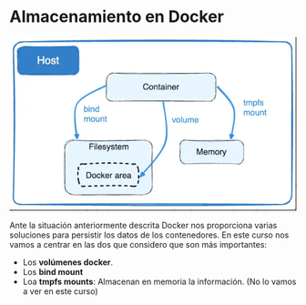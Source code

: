 # Almacenamiento en Docker

![docker](img/almacenamiento.png)

Ante la situación anteriormente descrita Docker nos proporciona varias soluciones para persistir los datos de los contenedores. En este curso nos vamos a centrar en las dos que considero que son más importantes:

* Los **volúmenes docker**.
* Los **bind mount**
* Loa **tmpfs mounts**: Almacenan en memoria la información. (No lo vamos a ver en este curso)